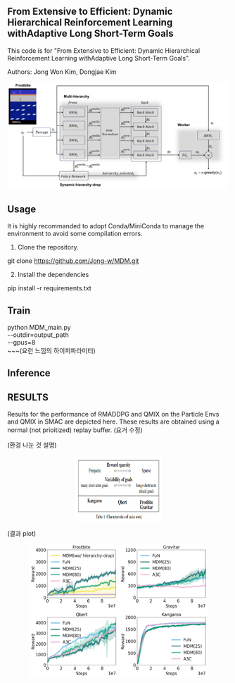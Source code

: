 
## From Extensive to Efficient: Dynamic Hierarchical Reinforcement Learning withAdaptive Long Short-Term Goals


This code is for "From Extensive to Efficient: Dynamic Hierarchical Reinforcement Learning withAdaptive Long Short-Term Goals".

Authors: Jong Won Kim, Dongjae Kim

![이미지](./img/fig_1.png)

## Usage
It is highly recommanded to adopt Conda/MiniConda to manage the environment to avoid some compilation errors.

1. Clone the repository.

git clone https://github.com/Jong-w/MDM.git

2. Install the dependencies

pip install -r requirements.txt

## Train

python MDM_main.py \
    --outdir=output_path \
    --gpus=8 \
    ~~~(요런 느낌의 하이퍼파라미터)

## Inference




## RESULTS
Results for the performance of RMADDPG and QMIX on the Particle Envs and QMIX in SMAC are depicted here. 
These results are obtained using a normal (not prioitized) replay buffer. (요거 수정)

(환경 나눈 것 설명)
<p align="center">
<img src="./img/Env_classification.png" width="200" height="150">
</p>

(결과 plot)



<p align="center">
<img src="./img/FROSTBITE.png" width="200" height="150">
<img src="./img/Gravitar.png" width="200" height="150">
<img src="./img/Qbert.png" width="200" height="150">
<img src="./img/Kangaroo.png" width="200" height="150">
</p>
